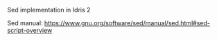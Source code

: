 Sed implementation in Idris 2

Sed manual: https://www.gnu.org/software/sed/manual/sed.html#sed-script-overview